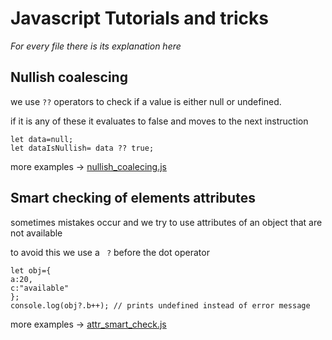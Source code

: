 # Javascript Tutorials and tricks
*For every file there is its explanation here*
## Nullish coalescing
we use ` ?? ` operators to check if a value is either null or undefined.

if it is any of these it evaluates to false and moves to the next instruction
```
let data=null;
let dataIsNullish= data ?? true;
```
more examples -> <a href="https://github.com/eugenesang/JsBasics/blob/main/nullish_coalecing.js">nullish_coalecing.js</a>
## Smart checking of elements attributes
sometimes mistakes occur and we try to use attributes of an object that are not available

to avoid this we use a ` ?` before the dot operator
```
let obj={
a:20,
c:"available"
};
console.log(obj?.b++); // prints undefined instead of error message
```
more examples -> <a href="https://github.com/eugenesang/JsBasics/blob/main/attr_smart_check.js"> attr_smart_check.js</a>
